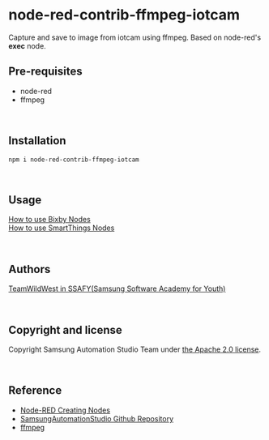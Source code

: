# node-red-contrib-ffmpeg-iotcam

Capture and save to image from iotcam using ffmpeg.
Based on node-red's **exec** node.
<br>

## Pre-requisites

- node-red
- ffmpeg

<br>

## Installation

    npm i node-red-contrib-ffmpeg-iotcam

<br>

## Usage

[How to use Bixby Nodes](https://sasm.developer.samsung.com/tutorials/article_2_4)  
[How to use SmartThings Nodes](https://sasm.developer.samsung.com/tutorials/article_2_3)

<br>

## Authors

[TeamWildWest in SSAFY(Samsung Software Academy for Youth)](https://github.com/TeamWildWest)

<br>

## Copyright and license

Copyright Samsung Automation Studio Team under [the Apache 2.0 license](https://www.apache.org/licenses/LICENSE-2.0).

<br>

## Reference

- [Node-RED Creating Nodes](https://nodered.org/docs/creating-nodes/)
- [SamsungAutomationStudio Github Repository](https://github.com/Samsung/SamsungAutomationStudio)
- [ffmpeg](https://www.ffmpeg.org/)
